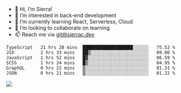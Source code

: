 - 👋 Hi, I’m Sierra!
- 👀 I’m interested in back-end development
- 🌱 I’m currently learning React, Serverless, Cloud
- 💞️ I’m looking to collaborate on learning
- 📫 Reach me via git@sierrac.dev

<!--START_SECTION:waka-->

```text
TypeScript   21 hrs 28 mins  ███████████████████░░░░░░   75.52 %
JSX          2 hrs 33 mins   ██▒░░░░░░░░░░░░░░░░░░░░░░   09.00 %
JavaScript   1 hrs 52 mins   █▓░░░░░░░░░░░░░░░░░░░░░░░   06.59 %
SCSS         1 hrs 24 mins   █▒░░░░░░░░░░░░░░░░░░░░░░░   04.95 %
GraphQL      0 hrs 22 mins   ▒░░░░░░░░░░░░░░░░░░░░░░░░   01.31 %
JSON         0 hrs 21 mins   ▒░░░░░░░░░░░░░░░░░░░░░░░░   01.22 %
```

<!--END_SECTION:waka-->


![](https://hit.yhype.me/github/profile?user_id=7351311)

